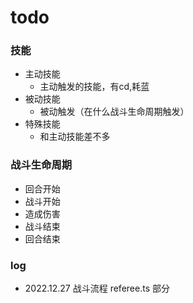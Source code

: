 # todo
### 技能
- 主动技能
  - 主动触发的技能，有cd,耗蓝
- 被动技能
  - 被动触发（在什么战斗生命周期触发）
- 特殊技能
  - 和主动技能差不多

### 战斗生命周期
- 回合开始
- 战斗开始
- 造成伤害
- 战斗结束
- 回合结束


### log
- 2022.12.27 战斗流程 referee.ts 部分